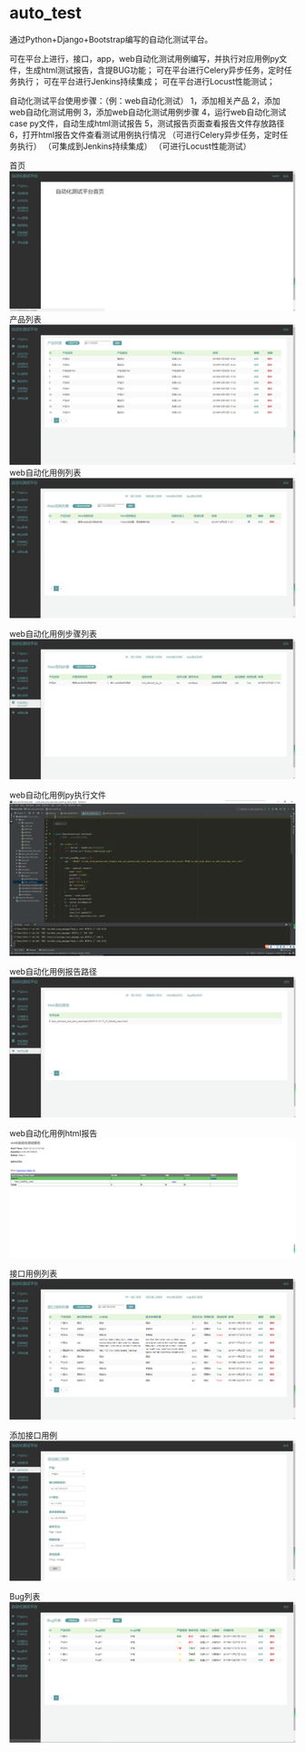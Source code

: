 # auto_test
通过Python+Django+Bootstrap编写的自动化测试平台。

可在平台上进行，接口，app，web自动化测试用例编写，并执行对应用例py文件，生成html测试报告，含提BUG功能；
可在平台进行Celery异步任务，定时任务执行；
可在平台进行Jenkins持续集成；
可在平台进行Locust性能测试；

自动化测试平台使用步骤：（例：web自动化测试） 
1，添加相关产品 
2，添加web自动化测试用例 
3，添加web自动化测试用例步骤 
4，运行web自动化测试case py文件，自动生成html测试报告
5，测试报告页面查看报告文件存放路径
6，打开html报告文件查看测试用例执行情况
（可进行Celery异步任务，定时任务执行）
（可集成到Jenkins持续集成）
（可进行Locust性能测试）


首页
![home](https://github.com/kyrie-Kuang/auto_test/blob/master/home.png)
产品列表
![product](https://github.com/kyrie-Kuang/auto_test/blob/master/product.png)
web自动化用例列表
![product](https://github.com/kyrie-Kuang/auto_test/blob/master/web_test.png)

web自动化用例步骤列表
![product](https://github.com/kyrie-Kuang/auto_test/blob/master/web_step.png)

web自动化用例py执行文件
![product](https://github.com/kyrie-Kuang/auto_test/blob/master/web_case.png)

web自动化用例报告路径
![product](https://github.com/kyrie-Kuang/auto_test/blob/master/web_report.png)

web自动化用例html报告
![product](https://github.com/kyrie-Kuang/auto_test/blob/master/web_html.png)


接口用例列表
![apitest](https://github.com/kyrie-Kuang/auto_test/blob/master/api_test.png)

添加接口用例
![add_apitest](https://github.com/kyrie-Kuang/auto_test/blob/master/add_apitest.png)

Bug列表
![bug_l](https://github.com/kyrie-Kuang/auto_test/blob/master/bug_l.png)


